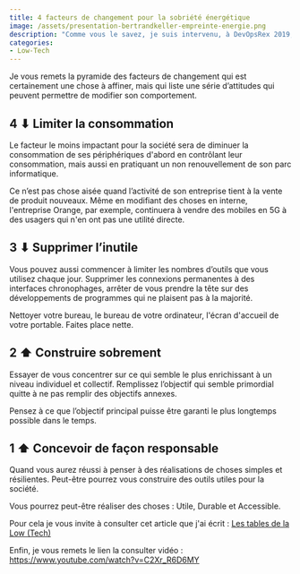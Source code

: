 ```yaml
---
title: 4 facteurs de changement pour la sobriété énergétique
image: /assets/presentation-bertrandkeller-empreinte-energie.png
description: "Comme vous le savez, je suis intervenu, à DevOpsRex 2019, pour présenter à la fois un état des lieux de la consommation d’énergie dans le numérique et aussi pour proposer des orientations permettant de mieux aborder la manière de réaliser des applications."
categories:
- Low-Tech
---
```


Je vous remets la pyramide des facteurs de changement qui est certainement une chose à affiner, mais qui liste une série d’attitudes qui peuvent permettre de modifier son comportement.

## 4 ⬇ Limiter la consommation

Le facteur le moins impactant pour la société sera de diminuer la consommation de ses périphériques d'abord en contrôlant leur consommation, mais aussi en pratiquant un non renouvellement de son parc informatique.

Ce n’est pas chose aisée quand l’activité de son entreprise tient à la vente de produit nouveaux. Même en modifiant des choses en interne, l'entreprise Orange, par exemple, continuera à vendre des mobiles en 5G à des usagers qui n'en ont pas une utilité directe.

## 3 ⬇ Supprimer l’inutile

Vous pouvez aussi commencer à limiter les nombres d’outils que vous utilisez chaque jour. Supprimer les connexions permanentes à des interfaces chronophages, arrêter de vous prendre la tête sur des développements de programmes qui ne plaisent pas à la majorité.

Nettoyer votre bureau, le bureau de votre ordinateur, l'écran d'accueil de votre portable. Faites place nette.

## 2 ⬆ Construire sobrement

Essayer de vous concentrer sur ce qui semble le plus enrichissant à un niveau individuel et collectif. Remplissez l’objectif qui semble primordial quitte à ne pas remplir des objectifs annexes.

Pensez à ce que l’objectif principal puisse être garanti le plus longtemps possible dans le temps.

## 1 ⬆ Concevoir de façon responsable

Quand vous aurez réussi à penser à des réalisations de choses simples et résilientes. Peut-être pourrez vous construire des outils utiles pour la société.

Vous pourrez peut-être réaliser des choses : Utile, Durable et Accessible.

Pour cela je vous invite à consulter cet article que j'ai écrit : [Les tables de la Low (Tech)](https://bertrandkeller.info/2019/06/24/table-low-tech/)

Enfin, je vous remets le lien la consulter vidéo : <https://www.youtube.com/watch?v=C2Xr_R6D6MY>
